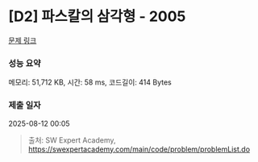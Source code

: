 # [D2] 파스칼의 삼각형 - 2005 

[문제 링크](https://swexpertacademy.com/main/code/problem/problemDetail.do?contestProbId=AV5P0-h6Ak4DFAUq) 

### 성능 요약

메모리: 51,712 KB, 시간: 58 ms, 코드길이: 414 Bytes

### 제출 일자

2025-08-12 00:05



> 출처: SW Expert Academy, https://swexpertacademy.com/main/code/problem/problemList.do